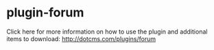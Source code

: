 plugin-forum
============
Click here for more information on how to use the plugin and additional items to download: http://dotcms.com/plugins/forum